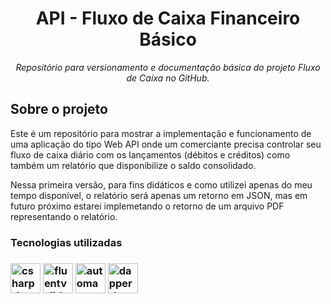 <h1 align="center">API - Fluxo de Caixa Financeiro Básico</h1>
<p align="center"><i>Repositório para versionamento e documentação básica do projeto Fluxo de Caixa no GitHub.</i></p>

<h2>Sobre o projeto</h2>

<p>Este é um repositório para mostrar a implementação e funcionamento de uma aplicação do tipo Web API onde um comerciante precisa controlar seu fluxo de caixa diário com os lançamentos (débitos e créditos) como também um relatório que disponibilize o saldo consolidado.</p> 

<p>Nessa primeira versão, para fins didáticos e como utilizei apenas do meu tempo disponível, o relatório será apenas um retorno em JSON, mas em futuro próximo estarei implemetando o retorno de um arquivo PDF representando o relatório.</p>

<h3> Tecnologias utilizadas <h3>

<p display="inline-block">
  <img width="48" src="https://user-images.githubusercontent.com/62816438/221402014-c571b02c-2f9a-4714-9b66-b3723a5bd667.png" alt="csharp-logo"/>
  <img width="48" src="https://user-images.githubusercontent.com/62816438/221403317-14cf5632-fc7e-44ce-a79d-f1db77601440.png" alt="fluentvalidation-logo"/>
  <img width="48" src="https://user-images.githubusercontent.com/62816438/221403187-df0d20a4-d15b-4f68-b449-450500d1ad49.png" alt="automapper-logo"/>
  <img width="48" src="https://user-images.githubusercontent.com/62816438/221403028-b4f6ceec-b1b4-48d9-8fca-4a2adab8227f.png" alt="dapper-logo"/>
</p>

  
  









  



